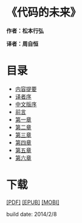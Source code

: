 《代码的未来》
==============

**作者：松本行弘**

**译者：周自恒**

# 目录

* [内容提要](manuscript/内容提要.md)
* [译者序](manuscript/译者序.md)
* [中文版序](manuscript/中文版序.md)
* [前言](manuscript/前言.md)
* [第一章](manuscript/第一章.md)
* [第二章](manuscript/第二章.md)
* [第三章](manuscript/第三章.md)
* [第四章](manuscript/第四章.md)
* [第五章](manuscript/第五章.md)
* [第六章](manuscript/第六章.md)

# 下载

[[PDF]](build/code_of_future.pdf) [[EPUB]](build/code_of_future.epub) [[MOBI]](build/code_of_future.mobi)

build date: 2014/2/8
